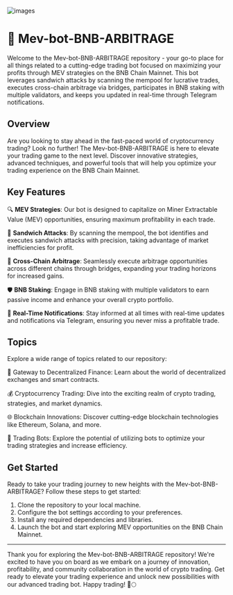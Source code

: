 ![images](https://github.com/user-attachments/assets/16d2a3b3-002e-4ee0-9cea-9c9ea12776e4)

# 🤖 Mev-bot-BNB-ARBITRAGE

Welcome to the Mev-bot-BNB-ARBITRAGE repository - your go-to place for all things related to a cutting-edge trading bot focused on maximizing your profits through MEV strategies on the BNB Chain Mainnet. This bot leverages sandwich attacks by scanning the mempool for lucrative trades, executes cross-chain arbitrage via bridges, participates in BNB staking with multiple validators, and keeps you updated in real-time through Telegram notifications.

## Overview

Are you looking to stay ahead in the fast-paced world of cryptocurrency trading? Look no further! The Mev-bot-BNB-ARBITRAGE is here to elevate your trading game to the next level. Discover innovative strategies, advanced techniques, and powerful tools that will help you optimize your trading experience on the BNB Chain Mainnet.

## Key Features

🔍 **MEV Strategies**: Our bot is designed to capitalize on Miner Extractable Value (MEV) opportunities, ensuring maximum profitability in each trade.

🥪 **Sandwich Attacks**: By scanning the mempool, the bot identifies and executes sandwich attacks with precision, taking advantage of market inefficiencies for profit.

🌉 **Cross-Chain Arbitrage**: Seamlessly execute arbitrage opportunities across different chains through bridges, expanding your trading horizons for increased gains.

🛡️ **BNB Staking**: Engage in BNB staking with multiple validators to earn passive income and enhance your overall crypto portfolio.

📲 **Real-Time Notifications**: Stay informed at all times with real-time updates and notifications via Telegram, ensuring you never miss a profitable trade.

## Topics

Explore a wide range of topics related to our repository:

🔗 Gateway to Decentralized Finance: Learn about the world of decentralized exchanges and smart contracts.

💰 Cryptocurrency Trading: Dive into the exciting realm of crypto trading, strategies, and market dynamics.

🌐 Blockchain Innovations: Discover cutting-edge blockchain technologies like Ethereum, Solana, and more.

🤖 Trading Bots: Explore the potential of utilizing bots to optimize your trading strategies and increase efficiency.

## Get Started

Ready to take your trading journey to new heights with the Mev-bot-BNB-ARBITRAGE? Follow these steps to get started:

1. Clone the repository to your local machine.
2. Configure the bot settings according to your preferences.
3. Install any required dependencies and libraries.
4. Launch the bot and start exploring MEV opportunities on the BNB Chain Mainnet.

---

Thank you for exploring the Mev-bot-BNB-ARBITRAGE repository! We're excited to have you on board as we embark on a journey of innovation, profitability, and community collaboration in the world of crypto trading. Get ready to elevate your trading experience and unlock new possibilities with our advanced trading bot. Happy trading! 🚀🌕
